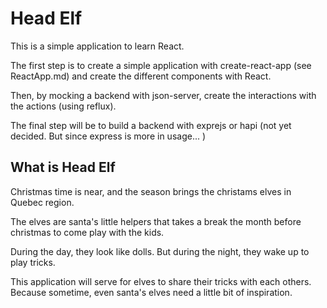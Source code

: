 # Head Elf

This is a simple application to learn React.

The first step is to create a simple application with create-react-app (see ReactApp.md)
and create the different components with React.

Then, by mocking a backend with json-server, create the interactions with the actions (using reflux).

The final step will be to build a backend with exprejs or hapi (not yet decided. But since express is more in usage... )

## What is Head Elf

Christmas time is near, and the season brings the christams elves in Quebec region.

The elves are santa's little helpers that takes a break the month before christmas to come play with the kids.

During the day, they look like dolls. But during the night, they wake up to play tricks.

This application will serve for elves to share their tricks with each others. Because sometime, even santa's elves need a little bit of inspiration.
